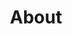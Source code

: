 ---
title : "About"
layout: "about"
description: "Technologies is about advancement, and innovation is to come out with something original and unique, and MHR is combining this tow terms together, to make high quality and affordable helmet for all motorcycle riders."
image : "images/helmet/b1.png"


#################### Banner #####################
banner:
  enable: true
  slide:
    - title : 'You can make a difference!'
      desc1 : 'To raise <b>Hope</b> and  <b>support</b>'
      desc2 : 'in practical ways in Rohingya lives '
      image : 'images/about/a1.png'
    - title : 'You can make a difference!'
      desc1 : 'To raise <b>Hope</b> and  <b>support</b>'
      desc2 : 'in practical ways in Rohingya lives '
      image : 'images/about/a2.png'
    - title : 'You can make a difference!'
      desc1 : 'To raise <b>Hope</b> and  <b>support</b>'
      desc2 : 'in practical ways in Rohingya lives '
      image : 'images/about/a3.png'
    - title : 'You can make a difference!'
      desc1 : 'To raise <b>Hope</b> and  <b>support</b>'
      desc2 : 'in practical ways in Rohingya lives '
      image : 'images/about/a4.png'
    - title : 'You can make a difference!'
      desc1 : 'To raise <b>Hope</b> and  <b>support</b>'
      desc2 : 'in practical ways in Rohingya lives '
      image : 'images/about/a5.png'
    - title : 'You can make a difference!'
      desc1 : 'To raise <b>Hope</b> and  <b>support</b>'
      desc2 : 'in practical ways in Rohingya lives '
      image : 'images/about/a6.png'


########### Gallery ##########
desc:
  enable : true
  subtitle: 'Our Team Members'
  title : "We seek to love, honour and respect every Rohingya family we serve."
  logo : "images/about/logo.png"
  image : "images/about/staff@2x.png"
  content:
  - title: 'Founder of Breathe Life '
    content: 'My <b>heart broke every time </b>I heard the sad stories of <b>birthing refugees </b>whohad attempted to give birth <b>alone</b> and <b>outside of medical care</b>. I could notbear the unnecessary pain and loss of these families. I <b>felt compelled</b> to <b>bring change</b>. I could use my training and experience and help to avoidmaternal and infant mortalities and bring <b>HOPE</b> and <b>LOVING CARE</b> to thesewomen and their families.I began to provide services on my own - one family at a time. Numbers grewand the impact of the ‘little I provided’ was greatly appreciated and <b>brought the change</b> I had hoped for. I began to partner with other service providers to <b>increase the assistance</b> we could provide. In time a team of dedicatedvolunteers, each one bearing the same compassion and desire for change,formed.In order to meet the growing challenge, Breathe Life wasestablished. <b>Empowered by support from people like yourself, Hope and Change can be inspired in the lives of thousands of needy families.</b> '
  - title: 'Credentials of Breathe Life'
    content: 'Breathe Life is a registered non-profit organisation which has been set up to provide the assistance and care needed for Rohingya families in Penang, Malaysia.<br><br>Our team is made up of volunteers in the areas of Birthing, Education and eventually to support Mental Health in Rohingya communities.We are qualified in the fields we serve in and foster good ethics and standards.<br><br>Our Rohingya translators and helpers are paid for their services and we seek to develop them in knowledge and skills.'
teams:
  enable : true
  title : 'Our Team Members'
  name : "Glyn"
  pose : "Midwife/Doula"
  img : 'images/teams/1.png'
  logo : "images/about/logo.png"
  position : 'left'
  members:
  - name : "Lynne"
    pose : "Educator/<br>Doula Assistant"
    img : 'images/teams/2.png'
    position : 'right'
    enable: true
    logo : "images/about/logo.png"
  - name : "Ashley"
    pose : "Midwife/Doula"
    img : 'images/teams/3.png'
    position : 'left'
  - name : "Staci"
    pose : "Trainee Doula/<br>Team Builder"
    img : 'images/teams/4.png'
    position : 'right'
  - name : "Dee"
    pose : "Translator/<br>Assistant Doula"
    img : 'images/teams/5.png'
    position : 'left'
  - name : "Sadia"
    pose : "Translator/<br>Assistant"
    img : 'images/teams/6.png'
    position : 'right'

---